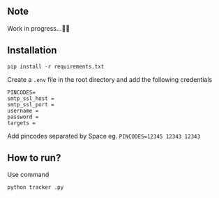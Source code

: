 ## Note
Work in progress...🏃‍♂️

## Installation
`pip install -r requirements.txt`

Create a `.env` file in the root directory and add the following credentials

```
PINCODES=
smtp_ssl_host = 
smtp_ssl_port = 
username = 
password = 
targets = 
```

Add pincodes separated by Space eg. `PINCODES=12345 12343 12343`
## How to run?
Use command

```python tracker .py```
